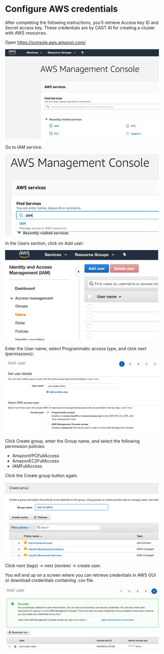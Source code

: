 # Configure AWS credentials

After completing the following instructions, you’ll retrieve Access key ID and Secret access key. These credentials are by CAST AI for creating a cluster with AWS resources.

Open https://console.aws.amazon.com/.

![](configuring-aws-credentials/aws1.png)

Go to IAM service.

![](configuring-aws-credentials/aws2.png)

In the Users section, click on Add user:

![](configuring-aws-credentials/aws3.png)

Enter the User name, select Programmatic access type, and click next (permissions):

![](configuring-aws-credentials/aws4.png)

Click Create group, enter the Group name, and select the following permission policies:

* AmazonVPCFullAccess
* AmazonEC2FullAccess
* IAMFullAccess

Click the Create group button again.

![](configuring-aws-credentials/aws5.png)

Click next (tags) → next (review) → create user.

You will end up on a screen where you can retrieve credentials in AWS GUI or download credentials containing .csv file.


![](configuring-aws-credentials/aws6.png)